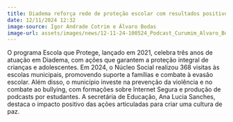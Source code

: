 ```yaml
---
title: Diadema reforça rede de proteção escolar com resultados positivos
date: 12/11/2024 12:32
image-source: Igor Andrade Cotrim e Álvaro Bodas 
image-url: assets/images/news/12-11-24-100524_Podcast_Curumim_Alvaro_Bodas_1-1024x576.jpg
---
```


O programa Escola que Protege, lançado em 2021, celebra três anos de atuação em Diadema, com ações que garantem a proteção integral de crianças e adolescentes. Em 2024, o Núcleo Social realizou 368 visitas às escolas municipais, promovendo suporte a famílias e combate à evasão escolar. Além disso, o município investe na prevenção da violência e no combate ao bullying, com formações sobre Internet Segura e produção de podcasts por estudantes. A secretária de Educação, Ana Lucia Sanches, destaca o impacto positivo das ações articuladas para criar uma cultura de paz.